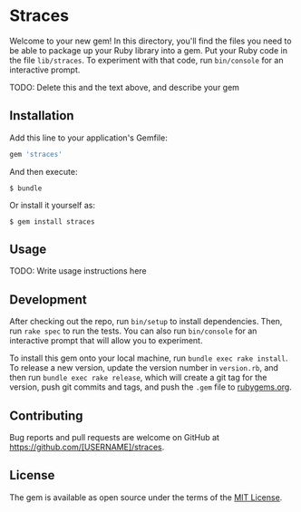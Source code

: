 # Straces

Welcome to your new gem! In this directory, you'll find the files you need to be able to package up your Ruby library into a gem. Put your Ruby code in the file `lib/straces`. To experiment with that code, run `bin/console` for an interactive prompt.

TODO: Delete this and the text above, and describe your gem

## Installation

Add this line to your application's Gemfile:

```ruby
gem 'straces'
```

And then execute:

    $ bundle

Or install it yourself as:

    $ gem install straces

## Usage

TODO: Write usage instructions here

## Development

After checking out the repo, run `bin/setup` to install dependencies. Then, run `rake spec` to run the tests. You can also run `bin/console` for an interactive prompt that will allow you to experiment.

To install this gem onto your local machine, run `bundle exec rake install`. To release a new version, update the version number in `version.rb`, and then run `bundle exec rake release`, which will create a git tag for the version, push git commits and tags, and push the `.gem` file to [rubygems.org](https://rubygems.org).

## Contributing

Bug reports and pull requests are welcome on GitHub at https://github.com/[USERNAME]/straces.

## License

The gem is available as open source under the terms of the [MIT License](https://opensource.org/licenses/MIT).
